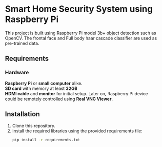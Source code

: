 # Smart Home Security System using Raspberry Pi
This project is built using Raspberry Pi model 3b+ object detection such as OpenCV. The frontal face and Full body haar cascade classifier are used as pre-trained data.

## Requirements

### Hardware
**Raspberry Pi** or **small computer** alike.  
**SD card** with memory at least **32GB**  
**HDMI cable** and **monitor** for initial setup. Later on, Raspberry Pi device could be remotely controlled using **Real VNC Viewer**.  

## Installation

1. Clone this repository.
2. Install the required libraries using the provided requirements file:
   ```bash
   pip install -r requirements.txt
